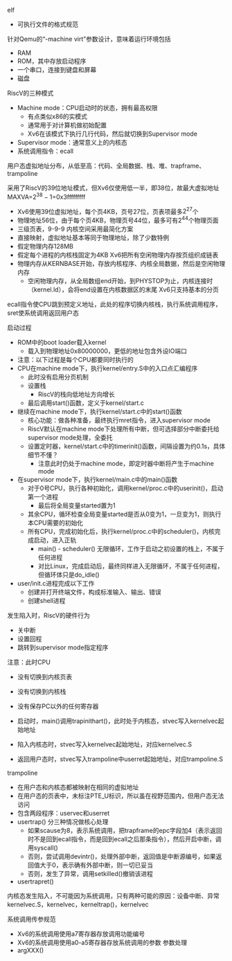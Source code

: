 elf
- 可执行文件的格式规范

针对Qemu的“-machine virt”参数设计，意味着运行环境包括
  - RAM
  - ROM，其中存放启动程序
  - 一个串口，连接到键盘和屏幕
  - 磁盘

RiscV的三种模式
- Machine mode：CPU启动时的状态，拥有最高权限
  - 有点类似x86的实模式
  - 通常用于对计算机做初始配置
  - Xv6在该模式下执行几行代码，然后就切换到Supervisor mode
- Supervisor mode：通常意义上的内核态
- 系统调用指令：ecall

用户态虚拟地址分布，从低至高：代码、全局数据、栈、堆、trapframe、trampoline

采用了RiscV的39位地址模式，但Xv6仅使用低一半，即38位，故最大虚拟地址MAXVA=$2^{38}-1$=0x3fffffffff
- Xv6使用39位虚拟地址，每个页4KB，页号27位，页表项最多$2^{27}$个
- 物理地址56位，由于每个页4KB，物理页号44位，最多可有$2^{44}$个物理页面
- 三级页表，9-9-9
内核空间采用最简化方案
- 直接映射，虚拟地址基本等同于物理地址，除了少数特例
- 假定物理内存128MB
- 假定每个进程的内核栈固定为4KB
Xv6把所有空闲物理内存按页组织成链表
- 物理内存从KERNBASE开始，存放内核程序、内核全局数据，然后是空闲物理内存
  - 空闲物理内存，从全局数组end开始，到PHYSTOP为止，内核连接时（kernel.ld），会将end设置在内核数据区的末尾
Xv6只支持基本的分页


ecall指令使CPU跳到预定义地址，此处的程序切换内核栈，执行系统调用程序，sret使系统调用返回用户态


启动过程

- ROM中的boot loader载入kernel
  - 载入到物理地址0x80000000，更低的地址包含外设IO端口
- 注意：以下过程是每个CPU都要同时执行的
- CPU在machine mode下，执行kernel/entry.S中的入口点汇编程序
  - 此时没有启用分页机制
  - 设置栈
    - RiscV的栈向低地址方向增长
  - 最后调用start()函数，定义于kernel/start.c
- 继续在machine mode下，执行kernel/start.c中的start()函数
  - 核心功能：做各种准备，最终执行mret指令，进入supervisor mode
  - RiscV默认在machine mode下处理所有中断，但可选择部分中断委托给supervisor mode处理，全委托
  - 设置定时器，kernel/start.c中的timerinit()函数，间隔设置为约0.1s，具体细节不懂？
    - 注意此时仍处于machine mode，即定时器中断将产生于machine mode
- 在supervisor mode下，执行kernel/main.c中的main()函数
  - 对于0号CPU，执行各种初始化，调用kernel/proc.c中的userinit()，启动第一个进程
    - 最后将全局变量started置为1
  - 其余CPU，循环检查全局变量started是否从0变为1，一旦变为1，则执行本CPU需要的初始化
  - 所有CPU，完成初始化后，执行kernel/proc.c中的scheduler()，内核完成启动，进入正轨
    - main() - scheduler() 无限循环，工作于启动之初设置的栈上，不属于任何进程
    - 对比Linux，完成启动后，最终同样进入无限循环，不属于任何进程，但循环体只是do_idle()
- user/init.c进程完成以下工作
  - 创建并打开终端文件，构成标准输入、输出、错误
  - 创建shell进程


发生陷入时，RiscV的硬件行为

- 关中断
- 设置回程
- 跳转到supervisor mode指定程序

注意：此时CPU

- 没有切换到内核页表
- 没有切换到内核栈
- 没有保存PC以外的任何寄存器

- 启动时，main()调用trapinithart()，此时处于内核态，stvec写入kernelvec起始地址
- 陷入内核态时，stvec写入kernelvec起始地址，对应kernelvec.S
- 返回用户态时，stvec写入trampoline中userret起始地址，对应trampoline.S

trampoline
- 在用户态和内核态都被映射在相同的虚拟地址
- 在用户态的页表中，未标注PTE_U标识，所以虽在视野范围内，但用户态无法访问
- 包含两段程序：uservec和userret
- usertrap()
分三种情况做核心处理
    - 如果scause为8，表示系统调用，把trapframe的epc字段加4（表示返回时不是回到ecall指令，而是回到ecall之后那条指令），然后开启中断，调用syscall()
    - 否则，尝试调用devintr()，处理外部中断，返回值是中断源编号，如果返回值大于0，表示确有外部中断，则一切已妥当
    - 否则，发生了异常，调用setkilled()撤销该进程
- usertrapret()

内核态发生陷入，不可能因为系统调用，只有两种可能的原因：设备中断、异常
kernelvec.S，kernelvec，kerneltrap()，kernelvec

系统调用传参规范
- Xv6的系统调用使用a7寄存器存放调用功能编号
- Xv6的系统调用使用a0-a5寄存器存放系统调用的参数
参数处理
- argXXX()
